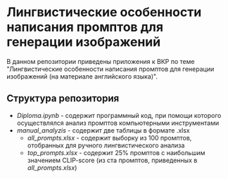 # Лингвистические особенности написания промптов для генерации изображений
В данном репозитории приведены приложения к ВКР по теме "Лингвистические особенности написания промптов для генерации изображений (на материале английского языка)".
## Структура репозитория
* *Diploma.ipynb* - содержит программный код, при помощи которого осуществлялся анализ промптов компьютерными инструментами
* *manual_analyzis* - содержит две таблицы в формате .xlsx
  * *all_prompts.xlsx* - содержит выборку из 100 промптов, отобранных для ручного лингвистического анализа
  * *top_prompts.xlsx* - содержит 25% промптов с наибольшим значением CLIP-score (из ста промптов, приведенных в *all_prompts.xlsx*)
